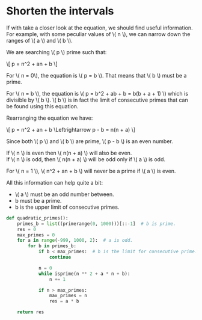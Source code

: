 # Shorten the intervals

If with take a closer look at the equation, we should find useful information.
For example, with some peculiar values of \\( n \\), we can narrow down the
ranges of \\( a \\) and \\( b \\).

We are searching \\( p \\) prime such that:

\\[ p = n^2 + an + b \\]

For \\( n = 0\\), the equation is \\( p = b \\). That means that \\( b \\)
must be a prime.

For \\( n = b \\), the equation is \\( p = b^2 + ab + b = b(b + a + 1) \\)
which is divisible by \\( b \\). \\( b \\) is in fact the limit of consecutive
primes that can be found using this equation.

Rearranging the equation we have:

\\[ p = n^2 + an + b \Leftrightarrow p - b = n(n + a) \\]

Since both \\( p \\) and \\( b \\) are prime, \\( p - b \\) is an even number.

If \\( n \\) is even then \\( n(n + a) \\) will also be even.\
If \\( n \\) is odd, then \\( n(n + a) \\) will be odd only if \\( a \\) is odd.

For \\( n = 1 \\), \\( n^2 + an + b \\) will never be a prime if \\( a \\) is
even.

All this information can help quite a bit:

* \\( a \\) must be an odd number between.
* b must be a prime.
* b is the upper limit of consecutive primes.

```python
def quadratic_primes():
    primes_b = list((primerange(0, 1000)))[::-1]  # b is prime.
    res = 0
    max_primes = 0
    for a in range(-999, 1000, 2):  # a is odd.
        for b in primes_b:
            if b < max_primes:  # b is the limit for consecutive prime.
                continue

            n = 0
            while isprime(n ** 2 + a * n + b):
                n += 1

            if n > max_primes:
                max_primes = n
                res = a * b

    return res
```